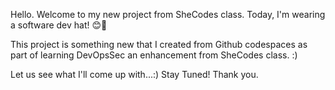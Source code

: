 Hello. Welcome to my new project from SheCodes class.  Today, I'm wearing a software dev hat! 😊🚀

This project is something new that I created from Github codespaces as part of learning DevOpsSec an enhancement from SheCodes class. :)

Let us see what I'll come up with...:) Stay Tuned! Thank you.
